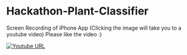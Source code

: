 # Hackathon-Plant-Classifier

Screen Recording of iPhone App (Clicking the image will take you to a youtube video)     Please like the video :)

[![Youtube URL](https://img.youtube.com/vi/cr6PwhsYODM/maxresdefault.jpg)](https://www.youtube.com/shorts/cr6PwhsYODM)
